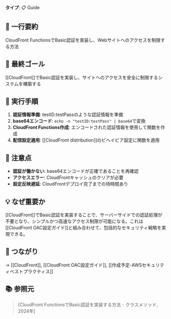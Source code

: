 **タイプ**: 📋 Guide

## 📝 一行要約
CloudFront FunctionsでBasic認証を実装し、Webサイトへのアクセスを制限する方法

## 🎯 最終ゴール
[[CloudFront]]でBasic認証を実装し、サイトへのアクセスを安全に制限するシステムを構築する

## 🔧 実行手順
1. **認証情報準備**: testID:testPassのような認証情報を準備
2. **base64エンコード**: `echo -n "testID:testPass" | base64`で変換
3. **CloudFront Functions作成**: エンコードされた認証情報を使用して関数を作成
4. **配信設定適用**: [[CloudFront distribution]]のビヘイビア設定に関数を適用

## 🔧 注意点
- **認証が働かない**: base64エンコードが正確であることを再確認
- **アクセスエラー**: CloudFrontキャッシュのクリアが必要
- **設定反映遅延**: CloudFrontデプロイ完了までの待時間あり

## 💡 なぜ重要か
[[CloudFront]]でBasic認証を実装することで、サーバーサイドでの認証処理が不要となり、シンプルかつ高速なアクセス制限が可能になる。これは[[CloudFront OAC設定ガイド]]と組み合わせて、包括的なセキュリティ戦略を実現できる。

## 🔗 つながり
→ [[CloudFront]], [[CloudFront OAC設定ガイド]], [[作成予定-AWSセキュリティベストプラクティス]]

## 📚 参照元
> [CloudFront FunctionsでBasic認証を実装する方法 - クラスメソッド, 2024年]